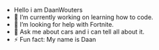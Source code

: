 - Hello i am DaanWouters
- 🔭 I’m currently working on learning how to code.
- 🤔 I’m looking for help with Fortnite.
- 💬 Ask me about cars and i can tell all about it.
- ⚡ Fun fact: My name is Daan

